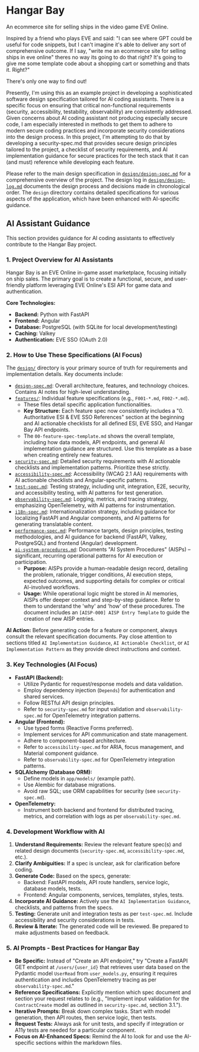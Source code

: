 # Hangar Bay
An ecommerce site for selling ships in the video game EVE Online.

Inspired by a friend who plays EVE and said:
"I can see where GPT could be useful for code snippets, but I can't imagine it's able to deliver any sort of comprehensive outcome. If I say, "write me an ecommerce site for selling ships in eve online" theres no way its going to do that right?
It's going to give me some template code about a shopping cart or something and thats it. Right?"

There's only one way to find out! 

Presently, I'm using this as an example project in developing a sophisticated software design specification tailored for AI coding assistants. 
There is a specific focus on ensuring that critical non-functional requirements (security, accessibility, testability, observability) are consistently addressed. Given concerns about AI coding assistant not producing especially secure code, I am especially interested in methods to get them to adhere to modern secure coding practices and incorporate security considerations into the design process. In this project, I'm attempting to do that by developing a security-spec.md that provides secure design principles tailored to the project, a checklist of security requirements, and AI implementation guidance for secure practices for the tech stack that it can (and must) reference while developing each feature. 

Please refer to the main design specification in [`design/design-spec.md`](design/design-spec.md) for a comprehensive overview of the project. The design log in [`design/design-log.md`](design/design-log.md) documents the design process and decisions made in chronological order. The `design` directory contains detailed specifications for various aspects of the application, which have been enhanced with AI-specific guidance.

## AI Assistant Guidance

This section provides guidance for AI coding assistants to effectively contribute to the Hangar Bay project.

### 1. Project Overview for AI Assistants

Hangar Bay is an EVE Online in-game asset marketplace, focusing initially on ship sales. The primary goal is to create a functional, secure, and user-friendly platform leveraging EVE Online's ESI API for game data and authentication.

**Core Technologies:**
*   **Backend:** Python with FastAPI
*   **Frontend:** Angular
*   **Database:** PostgreSQL (with SQLite for local development/testing)
*   **Caching:** Valkey
*   **Authentication:** EVE SSO (OAuth 2.0)

### 2. How to Use These Specifications (AI Focus)

The [`design/`](design/) directory is your primary source of truth for requirements and implementation details. Key documents include:

*   [`design-spec.md`](design/design-spec.md): Overall architecture, features, and technology choices. Contains AI notes for high-level understanding.
*   [`features/`](design/features/): Individual feature specifications (e.g., `F001-*.md`, `F002-*.md`). 
    *   These files detail specific application functionalities.
    *   **Key Structure:** Each feature spec now consistently includes a "0. Authoritative ESI & EVE SSO References" section at the beginning and AI actionable checklists for all defined ESI, EVE SSO, and Hangar Bay API endpoints.
    *   The `00-feature-spec-template.md` shows the overall template, including how data models, API endpoints, and general AI implementation guidance are structured. Use this template as a base when creating entirely new features.
*   [`security-spec.md`](design/security-spec.md): Detailed security requirements with AI actionable checklists and implementation patterns. Prioritize these strictly.
*   [`accessibility-spec.md`](design/accessibility-spec.md): Accessibility (WCAG 2.1 AA) requirements with AI actionable checklists and Angular-specific patterns.
*   [`test-spec.md`](design/test-spec.md): Testing strategy, including unit, integration, E2E, security, and accessibility testing, with AI patterns for test generation.
*   [`observability-spec.md`](design/observability-spec.md): Logging, metrics, and tracing strategy, emphasizing OpenTelemetry, with AI patterns for instrumentation.
*   [`i18n-spec.md`](design/i18n-spec.md): Internationalization strategy, including guidance for localizing FastAPI and Angular components, and AI patterns for generating translatable content.
*   [`performance-spec.md`](design/performance-spec.md): Performance targets, design principles, testing methodologies, and AI guidance for backend (FastAPI, Valkey, PostgreSQL) and frontend (Angular) development.
*   [`ai-system-procedures.md`](design/ai-system-procedures.md): Documents "AI System Procedures" (AISPs) – significant, recurring operational patterns for AI execution or participation.
    *   **Purpose:** AISPs provide a human-readable design record, detailing the problem, rationale, trigger conditions, AI execution steps, expected outcomes, and supporting details for complex or critical AI-involved workflows.
    *   **Usage:** While operational logic might be stored in AI memories, AISPs offer deeper context and step-by-step guidance. Refer to them to understand the 'why' and 'how' of these procedures. The document includes an `[AISP-000] AISP Entry Template` to guide the creation of new AISP entries.

**AI Action:** Before generating code for a feature or component, always consult the relevant specification documents. Pay close attention to sections titled `AI Implementation Guidance`, `AI Actionable Checklist`, or `AI Implementation Pattern` as they provide direct instructions and context.

### 3. Key Technologies (AI Focus)

*   **FastAPI (Backend):**
    *   Utilize Pydantic for request/response models and data validation.
    *   Employ dependency injection (`Depends`) for authentication and shared services.
    *   Follow RESTful API design principles.
    *   Refer to `security-spec.md` for input validation and `observability-spec.md` for OpenTelemetry integration patterns.
*   **Angular (Frontend):**
    *   Use typed forms (Reactive Forms preferred).
    *   Implement services for API communication and state management.
    *   Adhere to component-based architecture.
    *   Refer to `accessibility-spec.md` for ARIA, focus management, and Material component guidance.
    *   Refer to `observability-spec.md` for OpenTelemetry integration patterns.
*   **SQLAlchemy (Database ORM):**
    *   Define models in `app/models/` (example path).
    *   Use Alembic for database migrations.
    *   Avoid raw SQL; use ORM capabilities for security (see `security-spec.md`).
*   **OpenTelemetry:**
    *   Instrument both backend and frontend for distributed tracing, metrics, and correlation with logs as per `observability-spec.md`.

### 4. Development Workflow with AI

1.  **Understand Requirements:** Review the relevant feature spec(s) and related design documents (`security-spec.md`, `accessibility-spec.md`, etc.).
2.  **Clarify Ambiguities:** If a spec is unclear, ask for clarification before coding.
3.  **Generate Code:** Based on the specs, generate:
    *   Backend: FastAPI models, API route handlers, service logic, database models, tests.
    *   Frontend: Angular components, services, templates, styles, tests.
4.  **Incorporate AI Guidance:** Actively use the `AI Implementation Guidance`, checklists, and patterns from the specs.
5.  **Testing:** Generate unit and integration tests as per `test-spec.md`. Include accessibility and security considerations in tests.
6.  **Review & Iterate:** The generated code will be reviewed. Be prepared to make adjustments based on feedback.

### 5. AI Prompts - Best Practices for Hangar Bay

*   **Be Specific:** Instead of "Create an API endpoint," try "Create a FastAPI GET endpoint at `/users/{user_id}` that retrieves user data based on the Pydantic model `UserRead` from `user_models.py`, ensuring it requires authentication and includes OpenTelemetry tracing as per `observability-spec.md`."
*   **Reference Specifications:** Explicitly mention which spec document and section your request relates to (e.g., "Implement input validation for the `ContractCreate` model as outlined in `security-spec.md`, section 3.1.").
*   **Iterative Prompts:** Break down complex tasks. Start with model generation, then API routes, then service logic, then tests.
*   **Request Tests:** Always ask for unit tests, and specify if integration or A11y tests are needed for a particular component.
*   **Focus on AI-Enhanced Specs:** Remind the AI to look for and use the AI-specific sections within the markdown files.